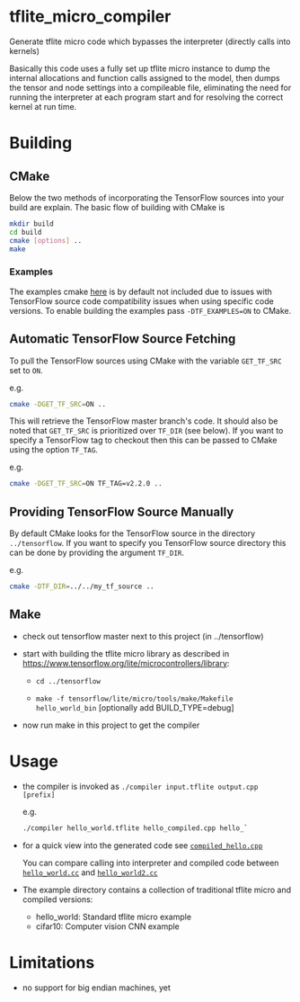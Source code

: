 # tflite_micro_compiler

Generate tflite micro code which bypasses the interpreter (directly calls into kernels)

Basically this code uses a fully set up tflite micro instance to dump the internal allocations and
function calls assigned to the model, then dumps the tensor and node settings into a compileable
file, eliminating the need for running the interpreter at each program start and for resolving the correct
kernel at run time.

# Building

## CMake

Below the two methods of incorporating the TensorFlow sources into your build are
explain.
The basic flow of building with CMake is

``` bash
mkdir build
cd build
cmake [options] ..
make
```

### Examples 
The examples cmake [here](examples/CMakeLists.txt) is by default not included due to issues with TensorFlow source code compatibility issues when using specific code versions.
To enable building the examples pass `-DTF_EXAMPLES=ON` to CMake.

## Automatic TensorFlow Source Fetching

To pull the TensorFlow sources using CMake with the variable `GET_TF_SRC`
set to `ON`. 

e.g.

``` bash
cmake -DGET_TF_SRC=ON ..
```

This will retrieve the TensorFlow master branch's code. 
It should also be noted that `GET_TF_SRC` is prioritized over `TF_DIR` (see below).
If you want to specify a TensorFlow tag to checkout then this can be passed to
CMake using the option `TF_TAG`. 

e.g.

``` bash
cmake -DGET_TF_SRC=ON TF_TAG=v2.2.0 ..
```

## Providing TensorFlow Source Manually

By default CMake looks for the TensorFlow source in the directory `../tensorflow`.
If you want to specify you TensorFlow source directory this can be done by
providing the argument `TF_DIR`. 

e.g.

``` bash
cmake -DTF_DIR=../../my_tf_source ..
```

## Make

- check out tensorflow master next to this project (in ../tensorflow)
- start with building the tflite micro library as described in https://www.tensorflow.org/lite/microcontrollers/library:

  - `cd ../tensorflow`

  - `make -f tensorflow/lite/micro/tools/make/Makefile hello_world_bin`
    [optionally add BUILD_TYPE=debug]

- now run  make  in this project to get the compiler

# Usage

- the compiler is invoked as `./compiler input.tflite output.cpp [prefix]`

    e.g.

    ``` bash 
    ./compiler hello_world.tflite hello_compiled.cpp hello_`
    ```

- for a quick view into the generated code see [`compiled_hello.cpp`](https://github.com/cpetig/tflite_micro_compiler/blob/master/examples/compiled_hello.cpp)

  You can compare calling into interpreter and compiled code between [`hello_world.cc`](https://github.com/cpetig/tflite_micro_compiler/blob/master/examples/hello_world.cc)
  and [`hello_world2.cc`](https://github.com/cpetig/tflite_micro_compiler/blob/master/examples/hello_world2.cc)

- The example directory contains a collection of traditional tflite micro and compiled versions:

  - hello_world: Standard tflite micro example
  - cifar10: Computer vision CNN example

# Limitations

- no support for big endian machines, yet
